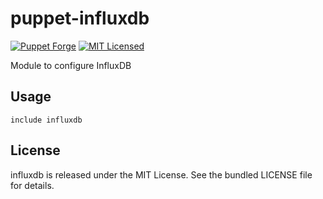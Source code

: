puppet-influxdb
===========

[![Puppet Forge](https://img.shields.io/puppetforge/v/halyard/influxdb.svg)](https://forge.puppetlabs.com/halyard/influxdb)
[![MIT Licensed](http://img.shields.io/badge/license-MIT-green.svg?style=flat)](https://tldrlegal.com/license/mit-license)

Module to configure InfluxDB

## Usage

```puppet
include influxdb
```
## License

influxdb is released under the MIT License. See the bundled LICENSE file for details.

